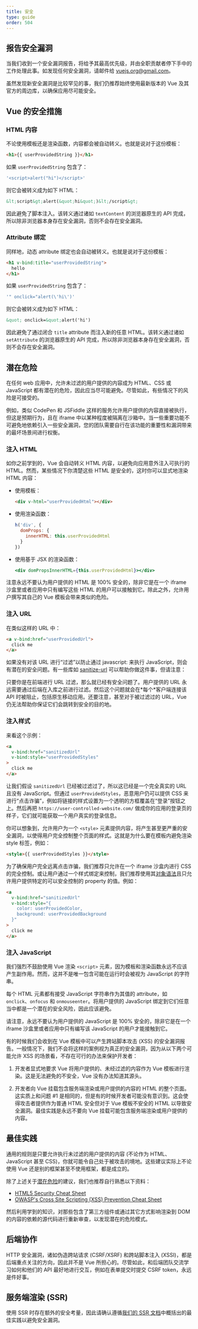 ```yaml
---
title: 安全
type: guide
order: 504
---
```


## 报告安全漏洞

当我们收到一个安全漏洞报告，将给予其最高优先级，并由全职贡献者停下手中的工作处理此事。如发现任何安全漏洞，请邮件给 [vuejs.org@gmail.com](mailto:vuejs.org@gmail.com)。

虽然发现新安全漏洞是比较罕见的事，我们仍推荐始终使用最新版本的 Vue 及其官方的周边库，以确保应用尽可能安全。

## Vue 的安全措施

### HTML 内容

不论使用模板还是渲染函数，内容都会被自动转义。也就是说对于这份模板：

```html
<h1>{{ userProvidedString }}</h1>
```

如果 `userProvidedString` 包含了：

```js
'<script>alert("hi")</script>'
```

则它会被转义成为如下 HTML：

```html
&lt;script&gt;alert(&quot;hi&quot;)&lt;/script&gt;
```

因此避免了脚本注入。该转义通过诸如 `textContent` 的浏览器原生的 API 完成，所以除非浏览器本身存在安全漏洞，否则不会存在安全漏洞。

### Attribute 绑定

同样地，动态 attribute 绑定也会自动被转义。也就是说对于这份模板：

```html
<h1 v-bind:title="userProvidedString">
  hello
</h1>
```

如果 `userProvidedString` 包含了：

```js
'" onclick="alert(\'hi\')'
```

则它会被转义成为如下 HTML：

```html
&quot; onclick=&quot;alert('hi')
```

因此避免了通过闭合 `title` attribute 而注入新的任意 HTML。该转义通过诸如 `setAttribute` 的浏览器原生的 API 完成，所以除非浏览器本身存在安全漏洞，否则不会存在安全漏洞。

## 潜在危险

在任何 web 应用中，允许未过滤的用户提供的内容成为 HTML、CSS 或 JavaScript 都有潜在的危险，因此应当尽可能避免。尽管如此，有些情况下的风险是可接受的。

例如，类似 CodePen 和 JSFiddle 这样的服务允许用户提供的内容直接被执行，但这是预期行为，且在 iframe 中以某种程度被隔离在沙箱中。当一些重要功能不可避免地依赖引入一些安全漏洞，您的团队需要自行在该功能的重要性和漏洞带来的最坏场景间进行权衡。

### 注入 HTML

如你之前学到的，Vue 会自动转义 HTML 内容，以避免向应用意外注入可执行的 HTML。然而，某些情况下你清楚这些 HTML 是安全的，这时你可以显式地渲染 HTML 内容：

- 使用模板：
  ```html
  <div v-html="userProvidedHtml"></div>
  ```

- 使用渲染函数：
  ```js
  h('div', {
    domProps: {
      innerHTML: this.userProvidedHtml
    }
  })
  ```

- 使用基于 JSX 的渲染函数：
  ```jsx
  <div domPropsInnerHTML={this.userProvidedHtml}></div>
  ```

<p class="tip">注意永远不要认为用户提供的 HTML 是 100% 安全的，除非它是在一个 iframe 沙盒里或者应用中只有编写这些 HTML 的用户可以接触到它。除此之外，允许用户撰写其自己的 Vue 模板会带来类似的危险。</p>

### 注入 URL

在类似这样的 URL 中：

```html
<a v-bind:href="userProvidedUrl">
  click me
</a>
```

如果没有对该 URL 进行“过滤”以防止通过 javascript: 来执行 JavaScript，则会有潜在的安全问题。有一些库如 [sanitize-url](https://www.npmjs.com/package/@braintree/sanitize-url) 可以帮助你做这件事，但请注意：

<p class="tip">只要你是在前端进行 URL 过滤，那么就已经有安全问题了。用户提供的 URL 永远需要通过后端在入库之前进行过滤。然后这个问题就会在*每个*客户端连接该 API 时被阻止，包括原生移动应用。还要注意，甚至对于被过滤过的 URL，Vue 仍无法帮助你保证它们会跳转到安全的目的地。</p>

### 注入样式

来看这个示例：

```html
<a
  v-bind:href="sanitizedUrl"
  v-bind:style="userProvidedStyles"
>
  click me
</a>
```

让我们假设 `sanitizedUrl` 已经被过滤过了，所以这已经是一个完全真实的 URL 且没有 JavaScript。但通过 `userProvidedStyles`，恶意用户仍可以提供 CSS 来进行“点击诈骗”，例如将链接的样式设置为一个透明的方框覆盖在“登录”按钮之上。然后再把 `https://user-controlled-website.com/` 做成你的应用的登录页的样子，它们就可能获取一个用户真实的登录信息。

你可以想象到，允许用户为一个 `<style>` 元素提供内容，将产生甚至更严重的安全漏洞，以使得用户完全控制整个页面的样式。这就是为什么要在模板内避免渲染 style 标签，例如：

```html
<style>{{ userProvidedStyles }}</style>
```

为了确保用户完全远离点击诈骗，我们推荐只允许在一个 iframe 沙盒内进行 CSS 的完全控制。或让用户通过一个样式绑定来控制，我们推荐使用其[对象语法](class-and-style.html#对象语法-1)且只允许用户提供特定的可以安全控制的 property 的值。例如：

```html
<a
  v-bind:href="sanitizedUrl"
  v-bind:style="{
    color: userProvidedColor,
    background: userProvidedBackground
  }"
>
  click me
</a>
```

### 注入 JavaScript

我们强烈不鼓励使用 Vue 渲染 `<script>` 元素，因为模板和渲染函数永远不应该产生副作用。然而，这并不是唯一包含可能在运行时会被视为 JavaScript 的字符串。

每个 HTML 元素都有接受 JavaScript 字符串作为其值的 attribute，如 `onclick`、`onfocus` 和 `onmouseenter`。将用户提供的 JavaScript 绑定到它们任意当中都是一个潜在的安全风险，因此应该避免。

<p class="tip">请注意，永远不要认为用户提供的 JavaScript 是 100% 安全的，除非它是在一个 iframe 沙盒里或者应用中只有编写该 JavaScript 的用户才能接触到它。</p>

有的时候我们会收到在 Vue 模板中可以产生跨站脚本攻击 (XSS) 的安全漏洞报告。一般情况下，我们不会将这样的案例视为真正的安全漏洞，因为从以下两个可能允许 XSS 的场景看，不存在可行的办法来保护开发者：

1. 开发者显式地要求 Vue 将用户提供的、未经过滤的内容作为 Vue 模板进行渲染。这是无法避免的不安全，Vue 没有办法知道其源头。

2. 开发者向 Vue 挂载包含服务端渲染或用户提供的内容的 HTML 的整个页面。这实质上和问题 \#1 是相同的，但是有的时候开发者可能没有意识到。这会使得攻击者提供作为普通 HTML 安全但对于 Vue 模板不安全的 HTML 以导致安全漏洞。最佳实践是永远不要向 Vue 挂载可能包含服务端渲染或用户提供的内容。

## 最佳实践

通用的规则是只要允许执行未过滤的用户提供的内容 (不论作为 HTML、JavaScript 甚至 CSS)，你就可能令自己处于被攻击的境地。这些建议实际上不论使用 Vue 还是别的框架甚至不使用框架，都是成立的。

除了上述关于[潜在危险](#潜在危险)的建议，我们也推荐自行熟悉以下资料：

- [HTML5 Security Cheat Sheet](https://html5sec.org/)
- [OWASP's Cross Site Scripting (XSS) Prevention Cheat Sheet](https://www.owasp.org/index.php/XSS_%28Cross_Site_Scripting%29_Prevention_Cheat_Sheet)

然后利用学到的知识，对那些包含了第三方组件或通过其它方式影响渲染到 DOM 的内容的依赖的源代码进行重新审查，以发现潜在的危险模式。

## 后端协作

HTTP 安全漏洞，诸如伪造跨站请求 (CSRF/XSRF) 和跨站脚本注入 (XSSI)，都是后端重点关注的方向，因此并不是 Vue 所担心的。尽管如此，和后端团队交流学习如何和他们的 API 最好地进行交互，例如在表单提交时提交 CSRF token，永远是件好事。

## 服务端渲染 (SSR)

使用 SSR 时存在额外的安全考量，因此请确认遵循[我们的 SSR 文档](https://ssr.vuejs.org/zh/)中概括出的最佳实践以避免安全漏洞。
